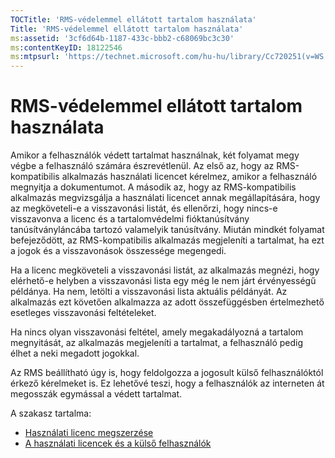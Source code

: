 ```yaml
---
TOCTitle: 'RMS-védelemmel ellátott tartalom használata'
Title: 'RMS-védelemmel ellátott tartalom használata'
ms:assetid: '3cf6d64b-1187-433c-bbb2-c68069bc3c30'
ms:contentKeyID: 18122546
ms:mtpsurl: 'https://technet.microsoft.com/hu-hu/library/Cc720251(v=WS.10)'
---
```


RMS-védelemmel ellátott tartalom használata
===========================================

Amikor a felhasználók védett tartalmat használnak, két folyamat megy végbe a felhasználó számára észrevétlenül. Az első az, hogy az RMS-kompatibilis alkalmazás használati licencet kérelmez, amikor a felhasználó megnyitja a dokumentumot. A második az, hogy az RMS-kompatibilis alkalmazás megvizsgálja a használati licencet annak megállapítására, hogy az megköveteli-e a visszavonási listát, és ellenőrzi, hogy nincs-e visszavonva a licenc és a tartalomvédelmi fióktanúsítvány tanúsítványláncába tartozó valamelyik tanúsítvány. Miután mindkét folyamat befejeződött, az RMS-kompatibilis alkalmazás megjeleníti a tartalmat, ha ezt a jogok és a visszavonások összessége megengedi.

Ha a licenc megköveteli a visszavonási listát, az alkalmazás megnézi, hogy elérhető-e helyben a visszavonási lista egy még le nem járt érvényességű példánya. Ha nem, letölti a visszavonási lista aktuális példányát. Az alkalmazás ezt követően alkalmazza az adott összefüggésben értelmezhető esetleges visszavonási feltételeket.

Ha nincs olyan visszavonási feltétel, amely megakadályozná a tartalom megnyitását, az alkalmazás megjeleníti a tartalmat, a felhasználó pedig élhet a neki megadott jogokkal.

Az RMS beállítható úgy is, hogy feldolgozza a jogosult külső felhasználóktól érkező kérelmeket is. Ez lehetővé teszi, hogy a felhasználók az interneten át megosszák egymással a védett tartalmat.

A szakasz tartalma:

-   [Használati licenc megszerzése](https://technet.microsoft.com/0b6cde34-418a-4dee-9d27-b65b93b535ac)
-   [A használati licencek és a külső felhasználók](https://technet.microsoft.com/02db9bda-180e-438f-863d-26252083a471)

